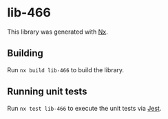 # lib-466

This library was generated with [Nx](https://nx.dev).

## Building

Run `nx build lib-466` to build the library.

## Running unit tests

Run `nx test lib-466` to execute the unit tests via [Jest](https://jestjs.io).
